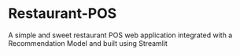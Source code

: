 # Restaurant-POS
A simple and sweet restaurant POS web application integrated with a Recommendation Model and built using Streamlit
